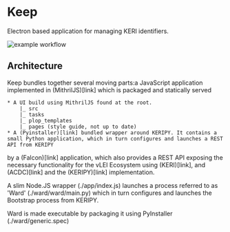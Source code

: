 # Keep

Electron based application for managing KERI identifiers.

![example workflow](https://github.com/WebOfTrust/keep/actions/workflows/build.yaml/badge.svg)

## Architecture

Keep bundles together several moving parts:a JavaScript application implemented in (MithrilJS)[link] which is packaged and statically served 

    * A UI build using MithrilJS found at the root.
        |_ src
        |_ tasks
        |_ plop_templates
        |_ pages (style guide, not up to date)
    * A (Pyinstaller)[link] bundled wrapper around KERIPY. It contains a small Python application, which in turn configures and launches a REST API from KERIPY


by a (Falcon)[link] application, which also provides a REST API exposing the necessary functionality for the vLEI Ecosystem using (KERI)[link], and (ACDC)[link]
and the (KERIPY)[link] implementation.

A slim Node.JS wrapper (./app/index.js) launches a process referred to as 'Ward' (./ward/ward/main.py) which in turn configures and launches the Bootstrap process from KERIPY.

Ward is made executable by packaging it using PyInstaller (./ward/generic.spec)

